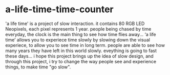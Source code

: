 # a-life-time-time-counter
'a life time' is a project of slow interaction. it contains 80 RGB LED Neopixels, each pixel represents 1 year. people being chased by time everyday, the clock is the main thing to see how time flies away... ‘a life time’ allows you to experiece time slowly by slowing down the visual experiece, to allow you to see time in long term. people are able to see how many years they have left in this world slowly. 
eveything is going to fast these days...  i hope this project brings up the idea of slow design, and through this project, i try to change the way people see and experience things, to make time "go slow".
